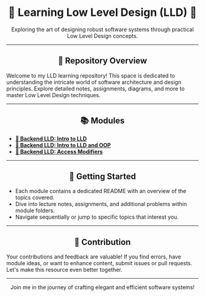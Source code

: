 <div align="center">
  <h1>🚀 Learning Low Level Design (LLD) 🚀</h1>
  <p>Exploring the art of designing robust software systems through practical Low Level Design concepts.</p>
</div>

---

<div align="center">
  <h2>📖 Repository Overview</h2>
</div>

Welcome to my LLD learning repository! This space is dedicated to understanding the intricate world of software architecture and design principles. Explore detailed notes, assignments, diagrams, and more to master Low Level Design techniques.

---

<div align="center">
  <h2>📚 Modules</h2>
</div>

- [**🔗 Backend LLD: Intro to LLD**](/Day1_Introduction)
- [**🔗 Backend LLD: Intro to LLD and OOP**](/Day2_IntroToLLDandOOP)
- [**🔗 Backend LLD: Access Modifiers**](/Day3_AccessModifiers)
---

<div align="center">
  <h2>🚀 Getting Started</h2>
</div>

- Each module contains a dedicated README with an overview of the topics covered.
- Dive into lecture notes, assignments, and additional problems within module folders.
- Navigate sequentially or jump to specific topics that interest you.

---

<div align="center">
  <h2>🤝 Contribution</h2>
</div>

Your contributions and feedback are valuable! If you find errors, have module ideas, or want to enhance content, submit issues or pull requests. Let's make this resource even better together.

---

<div align="center">
  <p>Join me in the journey of crafting elegant and efficient software systems!</p>
</div>
